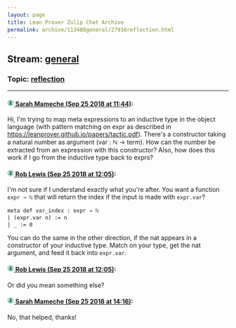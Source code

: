 ```yaml
---
layout: page
title: Lean Prover Zulip Chat Archive 
permalink: archive/113488general/27916reflection.html
---
```


## Stream: [general](index.html)
### Topic: [reflection](27916reflection.html)

---

#### [![Click to go to Zulip](../../assets/img/zulip2.png) Sarah Mameche (Sep 25 2018 at 11:44)](https://leanprover.zulipchat.com/#narrow/stream/113488-general/topic/reflection/near/134585528):
Hi, 
I'm trying to map meta expressions to an inductive type in the object language (with pattern matching on expr as described in https://leanprover.github.io/papers/tactic.pdf). 
There's a constructor taking a natural number as argument (var : ℕ → term). How can the number be extracted from an expression with this constructor?
Also, how does this work if I go from the inductive type back to exprs?

#### [![Click to go to Zulip](../../assets/img/zulip2.png) Rob Lewis (Sep 25 2018 at 12:05)](https://leanprover.zulipchat.com/#narrow/stream/113488-general/topic/reflection/near/134586345):
I'm not sure if I understand exactly what you're after. You want a function `expr → ℕ` that will return the index if the input is made with `expr.var`?
```lean
meta def var_index : expr → ℕ 
| (expr.var n) := n
| _ := 0
```
You can do the same in the other direction, if the nat appears in a constructor of your inductive type. Match on your type, get the nat argument, and feed it back into `expr.var`.

#### [![Click to go to Zulip](../../assets/img/zulip2.png) Rob Lewis (Sep 25 2018 at 12:05)](https://leanprover.zulipchat.com/#narrow/stream/113488-general/topic/reflection/near/134586346):
Or did you mean something else?

#### [![Click to go to Zulip](../../assets/img/zulip2.png) Sarah Mameche (Sep 25 2018 at 14:16)](https://leanprover.zulipchat.com/#narrow/stream/113488-general/topic/reflection/near/134592201):
No, that helped, thanks!

